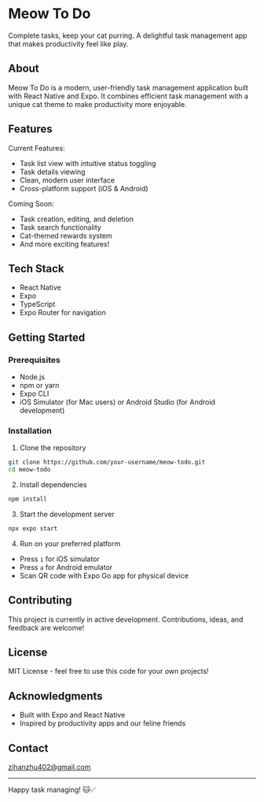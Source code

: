 # Meow To Do

Complete tasks, keep your cat purring. A delightful task management app that makes productivity feel like play.

## About

Meow To Do is a modern, user-friendly task management application built with React Native and Expo. It combines efficient task management with a unique cat theme to make productivity more enjoyable.

## Features

Current Features:
- Task list view with intuitive status toggling
- Task details viewing
- Clean, modern user interface
- Cross-platform support (iOS & Android)

Coming Soon:
- Task creation, editing, and deletion
- Task search functionality
- Cat-themed rewards system
- And more exciting features!

## Tech Stack

- React Native
- Expo
- TypeScript
- Expo Router for navigation

## Getting Started

### Prerequisites

- Node.js
- npm or yarn
- Expo CLI
- iOS Simulator (for Mac users) or Android Studio (for Android development)

### Installation

1. Clone the repository
```bash
git clone https://github.com/your-username/meow-todo.git
cd meow-todo
```

2. Install dependencies
```bash
npm install
```

3. Start the development server
```bash
npx expo start
```

4. Run on your preferred platform
- Press `i` for iOS simulator
- Press `a` for Android emulator
- Scan QR code with Expo Go app for physical device


## Contributing

This project is currently in active development. Contributions, ideas, and feedback are welcome!

## License

MIT License - feel free to use this code for your own projects!

## Acknowledgments

- Built with Expo and React Native
- Inspired by productivity apps and our feline friends

## Contact

zihanzhu402@gmail.com

---

Happy task managing! 🐱✅